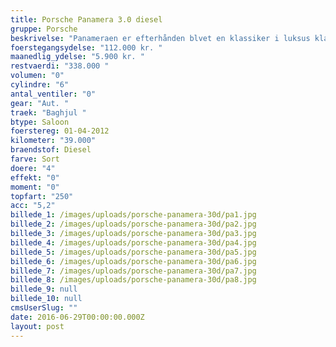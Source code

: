 ```yaml
---
title: Porsche Panamera 3.0 diesel
gruppe: Porsche
beskrivelse: "Panameraen er efterhånden blvet en klassiker i luksus klassen og har både evnen til at være en hidsig racer og en rolig familie-flyder.  "
foerstegangsydelse: "112.000 kr. "
maanedlig_ydelse: "5.900 kr. "
restvaerdi: "338.000 "
volumen: "0"
cylindre: "6"
antal_ventiler: "0"
gear: "Aut. "
traek: "Baghjul "
btype: Saloon
foerstereg: 01-04-2012
kilometer: "39.000"
braendstof: Diesel
farve: Sort
doere: "4"
effekt: "0"
moment: "0"
topfart: "250"
acc: "5,2"
billede_1: /images/uploads/porsche-panamera-30d/pa1.jpg
billede_2: /images/uploads/porsche-panamera-30d/pa2.jpg
billede_3: /images/uploads/porsche-panamera-30d/pa3.jpg
billede_4: /images/uploads/porsche-panamera-30d/pa4.jpg
billede_5: /images/uploads/porsche-panamera-30d/pa5.jpg
billede_6: /images/uploads/porsche-panamera-30d/pa6.jpg
billede_7: /images/uploads/porsche-panamera-30d/pa7.jpg
billede_8: /images/uploads/porsche-panamera-30d/pa8.jpg
billede_9: null
billede_10: null
cmsUserSlug: ""
date: 2016-06-29T00:00:00.000Z
layout: post
---
```


